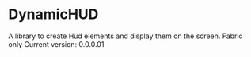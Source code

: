 # DynamicHUD
A library to create Hud elements and display them on the screen. Fabric only
Current version: 0.0.0.01
